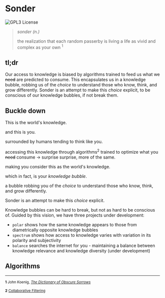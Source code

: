 # Sonder

![GPL3 License](https://img.shields.io/github/license/saurabh-khanna/sonder)


> *sonder (n.)*
> 
> the realization that each random passerby is living a life as vivid and complex as your own <sup>1</sup>


## tl;dr

Our access to knowledge is biased by algorithms trained to feed us what we ~~need~~ are predicted to consume. This encapsulates us in a knowledge bubble, robbing us of the _choice_ to understand those who know, think, and grow differently. Sonder is an attempt to make this _choice_ explicit, to be conscious of our knowledge bubbles, if not break them.


## Buckle down

This is the world's knowledge.

and this is you.

surrounded by humans tending to think like you.

accessing this knowledge through algorithms<sup>2</sup> trained to optimize what you ~~need~~ consume &#8594; surprise surprise, more of the same.

making you consider this as the world's knowledge.

which in fact, is your _knowledge bubble_.

a bubble robbing you of the _choice_ to understand those who know, think, and grow differently.

Sonder is an attempt to make this _choice_ explicit.

Knowledge bubbles can be hard to break, but not as hard to be conscious of. Guided by this vision, we have three projects under development:

  - `polar` shows how the same knowledge appears to those from
    diametrically opposite knowledge bubbles
  - `spectrum` shows how access to knowledge varies with variation in
    its polarity and subjectivity
  - `balance` searches the internet for you - maintaining a balance
    between knowledge relevance and knowledge diversity (under
    development)


## Algorithms



<hr style="border:1.5px black"> </hr>

<small><b>1</b> John Koenig, [*The Dictionary of Obscure Sorrows*](https://www.dictionaryofobscuresorrows.com/post/23536922667/sonder)</small>

<small><b>2</b> [Collaborative Filtering](https://en.wikipedia.org/wiki/Collaborative_filtering)</small>

